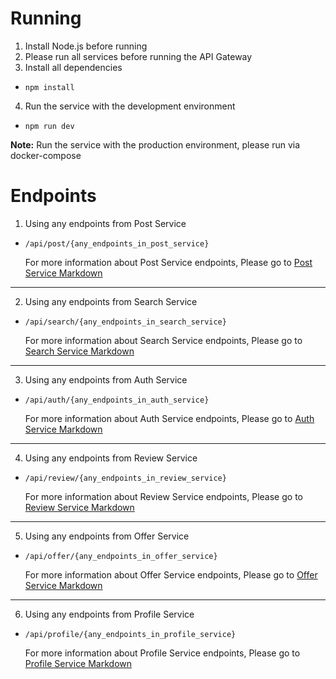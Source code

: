 # Running
1. Install Node.js before running
2. Please run all services before running the API Gateway
3. Install all dependencies
* ```npm install```
4. Run the service with the development environment
* ```npm run dev```

__Note:__ Run the service with the production environment, please run via docker-compose

# Endpoints
1. Using any endpoints from Post Service

* ```/api/post/{any_endpoints_in_post_service}```

  For more information about Post Service endpoints, Please go to [Post Service Markdown](https://github.com/Skydddoogg/soa2019_group2/blob/master/service/post/README.md)

---
2. Using any endpoints from Search Service

* ```/api/search/{any_endpoints_in_search_service}```

  For more information about Search Service endpoints, Please go to [Search Service Markdown](https://github.com/Skydddoogg/soa2019_group2/blob/master/service/search/README.md)

---
3. Using any endpoints from Auth Service

* ```/api/auth/{any_endpoints_in_auth_service}```

  For more information about Auth Service endpoints, Please go to [Auth Service Markdown](https://github.com/Skydddoogg/soa2019_group2/blob/master/service/auth/README.md)

---
4. Using any endpoints from Review Service

* ```/api/review/{any_endpoints_in_review_service}```

  For more information about Review Service endpoints, Please go to [Review Service Markdown](https://github.com/Skydddoogg/soa2019_group2/blob/master/service/review/README.md)

---
5. Using any endpoints from Offer Service

* ```/api/offer/{any_endpoints_in_offer_service}```

  For more information about Offer Service endpoints, Please go to [Offer Service Markdown](https://github.com/Skydddoogg/soa2019_group2/blob/master/service/offer/README.md)

---
6. Using any endpoints from Profile Service

* ```/api/profile/{any_endpoints_in_profile_service}```

  For more information about Profile Service endpoints, Please go to [Profile Service Markdown](https://github.com/Skydddoogg/soa2019_group2/blob/master/service/profile/README.md)